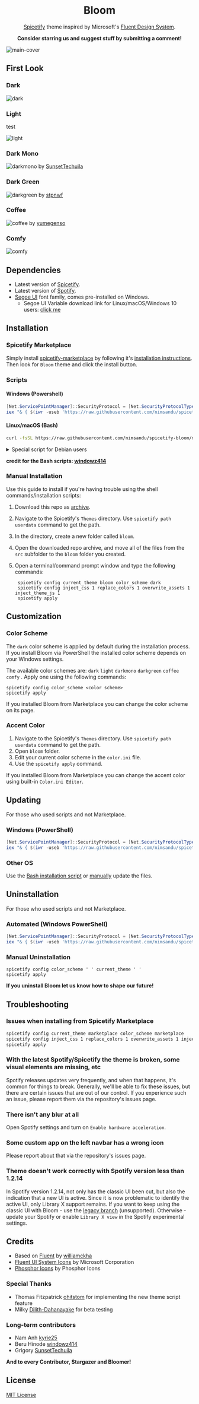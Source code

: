 <div align="center">
  <h1>Bloom</h1>
  
  [Spicetify](https://github.com/spicetify/spicetify-cli) theme inspired by Microsoft's [Fluent Design System](https://www.microsoft.com/design/fluent).  
  
  **Consider starring us and suggest stuff by submitting a comment!**
</div>

![main-cover](https://raw.githubusercontent.com/nimsandu/spicetify-bloom/main/images/main-cover.png)

## First Look

### **Dark**

![dark](https://raw.githubusercontent.com/nimsandu/spicetify-bloom/main/images/dark.png)

### **Light**

test

![light](https://raw.githubusercontent.com/nimsandu/spicetify-bloom/main/images/light.png)

### **Dark Mono**

![darkmono](https://raw.githubusercontent.com/nimsandu/spicetify-bloom/main/images/darkmono.png)
by [SunsetTechuila](https://github.com/SunsetTechuila)

### **Dark Green**

![darkgreen](https://raw.githubusercontent.com/nimsandu/spicetify-bloom/main/images/darkgreen.png)
by [stpnwf](https://github.com/stpnwf)

### **Coffee**

![coffee](https://raw.githubusercontent.com/nimsandu/spicetify-bloom/main/images/coffee.png)
by [yumegenso](https://github.com/yumegenso)

### **Comfy**

![comfy](https://raw.githubusercontent.com/nimsandu/spicetify-bloom/main/images/comfy.png)

## Dependencies

- Latest version of [Spicetify](https://github.com/spicetify/spicetify-cli).
- Latest version of [Spotify](https://www.spotify.com/download).
- [Segoe UI](https://en.wikipedia.org/wiki/Segoe#Segoe_UI) font family, comes pre-installed on Windows.
  - Segoe UI Variable download link for Linux/macOS/Windows 10 users: [click me](https://aka.ms/SegoeUIVariable)

## Installation

### Spicetify Marketplace

Simply install [spicetify-marketplace](https://github.com/spicetify/spicetify-marketplace) by following it's
[installation instructions](https://github.com/spicetify/spicetify-marketplace/wiki/Installation). Then look for `Bloom` theme and click the install button.

### Scripts

#### Windows (Powershell)

```powershell
[Net.ServicePointManager]::SecurityProtocol = [Net.SecurityProtocolType]::Tls12
iex "& { $(iwr -useb 'https://raw.githubusercontent.com/nimsandu/spicetify-bloom/main/install/powershell/bloom.ps1') }"
```

#### Linux/macOS (Bash)

```bash
curl -fsSL https://raw.githubusercontent.com/nimsandu/spicetify-bloom/main/install/install.sh | bash
```

<details>
  <summary>Special script for Debian users</summary>
  <p>
    Replace `install.sh` in the above command with `install_debian.sh`. Spotify made a derp that it doesn't work on some Debian installations. Passing `--no-zygote` flag to it will fix this issue, which also means we also need to add it to launcher entry. `install_debian.sh` script's whole purpose is to run the `install.sh` as usual, then applying the fix. Issues about it are welcome!
  </p>
</details>

**credit for the Bash scripts: [windowz414](https://github.com/windowz414)**

### Manual Installation

Use this guide to install if you're having trouble using the shell commands/installation scripts:

1. Download this repo as [archive](https://codeload.github.com/nimsandu/spicetify-bloom/zip/refs/heads/main).
2. Navigate to the Spicetify's `Themes` directory. Use `spicetify path userdata` command to get the path.
3. In the directory, create a new folder called `bloom`.
4. Open the downloaded repo archive, and move all of the files from the `src` subfolder to the `bloom` folder you created.
5. Open a terminal/command prompt window and type the following commands:

   ```shell
    spicetify config current_theme bloom color_scheme dark
    spicetify config inject_css 1 replace_colors 1 overwrite_assets 1 inject_theme_js 1
    spicetify apply
   ```

## Customization

### Color Scheme

The `dark` color scheme is applied by default during the installation process. If you install Bloom via PowerShell the installed color scheme depends on your Windows settings.

The available color schemes are: `dark` `light` `darkmono` `darkgreen` `coffee` `comfy` . Apply one using the following commands:

```shell
spicetify config color_scheme <color scheme>
spicetify apply
```

If you installed Bloom from Marketplace you can change the color scheme on its page.

### Accent Color

1. Navigate to the Spicetify's `Themes` directory. Use `spicetify path userdata` command to get the path.
2. Open `bloom` folder.
3. Edit your current color scheme in the `color.ini` file.
4. Use the `spicetify apply` command.

If you installed Bloom from Marketplace you can change the accent color using built-in `Color.ini Editor`.

## Updating

For those who used scripts and not Marketplace.

### Windows (PowerShell)

```powershell
[Net.ServicePointManager]::SecurityProtocol = [Net.SecurityProtocolType]::Tls12
iex "& { $(iwr -useb 'https://raw.githubusercontent.com/nimsandu/spicetify-bloom/main/install/powershell/bloom.ps1') } -Action Update"
```

### Other OS

Use the [Bash installation script](#linuxmacos-bash) or [manually](#manual-installation) update the files.

## Uninstallation

For those who used scripts and not Marketplace.

### Automated (Windows PowerShell)

```powershell
[Net.ServicePointManager]::SecurityProtocol = [Net.SecurityProtocolType]::Tls12
iex "& { $(iwr -useb 'https://raw.githubusercontent.com/nimsandu/spicetify-bloom/main/install/powershell/bloom.ps1') } -Action Uninstall"
```

### Manual Uninstallation

```shell
spicetify config color_scheme ' ' current_theme ' '
spicetify apply
```

**If you uninstall Bloom let us know how to shape our future!**

## Troubleshooting

### Issues when installing from Spicetify Marketplace

```sh
spicetify config current_theme marketplace color_scheme marketplace
spicetify config inject_css 1 replace_colors 1 overwrite_assets 1 inject_theme_js 1
spicetify apply
```

### With the latest Spotify/Spicetify the theme is broken, some visual elements are missing, etc

Spotify releases updates very frequently, and when that happens, it's common for things to break. Generally, we'll be able to fix these issues, but there are certain issues that are out of our control. If you experience such an issue, please report them via the repository's issues page.

### There isn't any blur at all

Open Spotify settings and turn on `Enable hardware acceleration`.

### Some custom app on the left navbar has a wrong icon

Please report about that via the repository's issues page.

### Theme doesn't work correctly with Spotify version less than 1.2.14

In Spotify version 1.2.14, not only has the classic UI been cut, but also the indication that a new UI is active. Since it is now problematic to identify the active UI, only Library X support remains.
If you want to keep using the classic UI with Bloom - use the [legacy branch](https://github.com/nimsandu/spicetify-bloom/tree/legacy) (unsupported). Otherwise - update your Spotify or enable `Library X view` in the Spotify experimental settings.

## Credits

- Based on [Fluent](https://github.com/williamckha/spicetify-fluent) by [williamckha](https://github.com/williamckha)
- [Fluent UI System Icons](https://github.com/microsoft/fluentui-system-icons) by Microsoft Corporation
- [Phosphor Icons](https://github.com/phosphor-icons/phosphor-icons) by Phosphor Icons

### Special Thanks

- Thomas Fitzpatrick [ohitstom](https://github.com/ohitstom) for implementing the new theme script feature
- Milky [Dilith-Dahanayake](https://github.com/Dilith-Dahanayake) for beta testing

### Long-term contributors

- Nam Anh [kyrie25](https://github.com/kyrie25)
- Beru Hinode [windowz414](https://github.com/windowz414)
- Grigory [SunsetTechuila](https://github.com/SunsetTechuila)

**And to every Contributor, Stargazer and Bloomer!**

## License

[MIT License](LICENSE)

